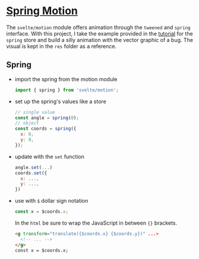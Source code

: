 # [Spring Motion](https://svelte.dev/repl/27163986809341a5a7c97cbc4746d01b)

The `svelte/motion` module offers animation through the `tweened` and `spring` interface. With this project, I take the example provided in the [tutorial](https://svelte.dev/tutorial/spring) for the `spring` store and build a silly animation with the vector graphic of a bug. The visual is kept in the `res` folder as a reference.

## Spring

- import the spring from the motion module

  ```js
  import { spring } from 'svelte/motion';
  ```

- set up the spring's values like a store

  ```js
  // single value
  const angle = spring(0);
  // object
  const coords = spring({
    x: 0,
    y: 0,
  });
  ```

- update with the `set` function

  ```js
  angle.set(...)
  coords.set({
    x: ...,
    y: ...,
  })
  ```

- use with `$` dollar sign notation

  ```js
  const x = $coords.x;
  ```

  In the `html` be sure to wrap the JavaScript in between `{}` brackets.

  ```html
  <g transform="translate({$coords.x} {$coords.y})" ...>
    <!-- ... -->
  </g>
  const x = $coords.x;
  ```
